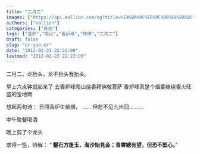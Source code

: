 ```yaml
---
title: "二月二"
images: ["https://api.eallion.com/og?title=%E4%BA%8C%E6%9C%88%E4%BA%8C"]
authors: ["eallion"]
categories: ["日志"]
tags: ["菩萨","爬山","香炉峰","拜佛","二月二"]
draft: false
slug: "er-yue-er"
date: "2012-02-23 22:22:00"
lastmod: "2012-02-23 22:22:00"
---
```


二月二，龙抬头，龙不抬头我抬头。

早上六点钟就起来了
去香炉峰爬山烧香拜佛敬菩萨
香炉峰真是个烟雾缭绕香火旺盛的宝地啊

想起两句诗：
日照香炉生紫烟，
……
但悲不见九州同…
……

中午聚餐喝酒

晚上剪了个龙头

求得一签，待解：
“<strong > 鑿石方逢玉，淘沙始見金；青霄總有望，但恐不堅心。</strong>”
